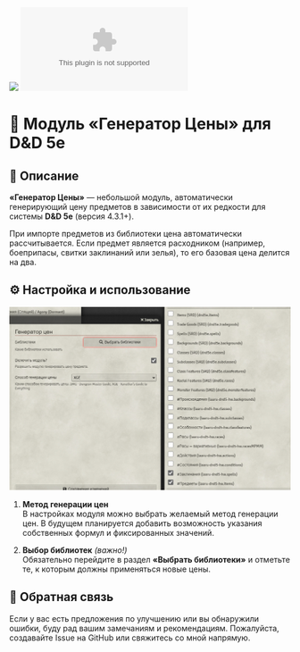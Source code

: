 ![](https://img.shields.io/badge/Foundry-v12-informational)
![Latest Release Download Count](https://img.shields.io/github/downloads/elfrey/elfrey-mc-recipes/latest/module.zip)

# 🎲 Модуль «Генератор Цены» для D&D 5e


## 📌 Описание

**«Генератор Цены»** — небольшой модуль, автоматически генерирующий цену предметов в зависимости от их редкости для системы **D&D 5e** (версия 4.3.1+).

При импорте предметов из библиотеки цена автоматически рассчитывается. Если предмет является расходником (например, боеприпасы, свитки заклинаний или зелья), то его базовая цена делится на два.

## ⚙️ Настройка и использование
![Настройка](img.png)

1. **Метод генерации цен**  
   В настройках модуля можно выбрать желаемый метод генерации цен. В будущем планируется добавить возможность указания собственных формул и фиксированных значений.

2. **Выбор библиотек** *(важно!)*  
   Обязательно перейдите в раздел **«Выбрать библиотеки»** и отметьте те, к которым должны применяться новые цены.


## 🐞 Обратная связь

Если у вас есть предложения по улучшению или вы обнаружили ошибки, буду рад вашим замечаниям и рекомендациям. Пожалуйста, создавайте Issue на GitHub или свяжитесь со мной напрямую.

